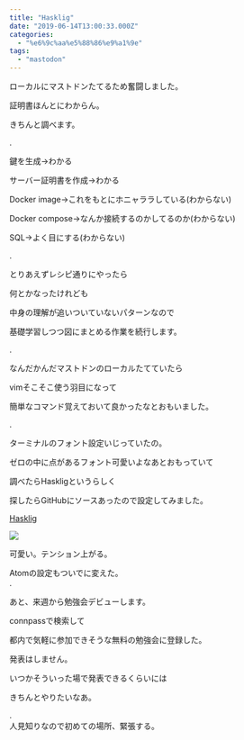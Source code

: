 ```yaml
---
title: "Hasklig"
date: "2019-06-14T13:00:33.000Z"
categories: 
  - "%e6%9c%aa%e5%88%86%e9%a1%9e"
tags: 
  - "mastodon"
---
```


ローカルにマストドンたてるため奮闘しました。

証明書ほんとにわからん。

きちんと調べます。

.

鍵を生成→わかる

サーバー証明書を作成→わかる

Docker image→これをもとにホニャララしている(わからない)

Docker compose→なんか接続するのかしてるのか(わからない)

SQL→よく目にする(わからない)

.

とりあえずレシピ通りにやったら

何とかなったけれども

中身の理解が追いついていないパターンなので

基礎学習しつつ図にまとめる作業を続行します。

.

なんだかんだマストドンのローカルたてていたら

vimそこそこ使う羽目になって

簡単なコマンド覚えておいて良かったなとおもいました。

.

ターミナルのフォント設定いじっていたの。

ゼロの中に点があるフォント可愛いよなあとおもっていて

調べたらHaskligというらしく

探したらGitHubにソースあったので設定してみました。

[Hasklig](https://github.com/i-tu/Hasklig)

![](/images/img_20190615_1006118381143849854712989.jpg)

可愛い。テンション上がる。

Atomの設定もついでに変えた。  
.

あと、来週から勉強会デビューします。

connpassで検索して

都内で気軽に参加できそうな無料の勉強会に登録した。

発表はしません。

いつかそういった場で発表できるくらいには

きちんとやりたいなあ。

.  
人見知りなので初めての場所、緊張する。
